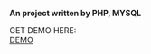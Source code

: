 **An project written by PHP, MYSQL**  

GET DEMO HERE:  
[DEMO](https://mycv98.000webhostapp.com/milkyshop/index.php)
